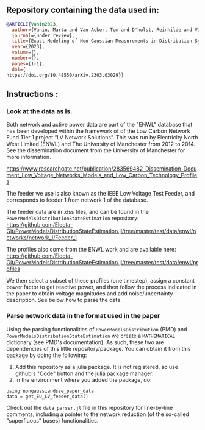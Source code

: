 ## Repository containing the data used in: 
```bibtex
@ARTICLE{Vanin2023,
  author={Vanin, Marta and Van Acker, Tom and D'hulst, Reinhilde and Van Hertem, Dirk},
  journal={under review}, 
  title={Exact Modeling of Non-Gaussian Measurements in Distribution System State Estimation}, 
  year={2023},
  volume={},
  number={},
  pages={1-1},
  doi={
https://doi.org/10.48550/arXiv.2303.03029}}
```

## Instructions :

### Look at the data as is.

Both network and active power data are part of the "ENWL" database that has been developed within the framework of of the Low Carbon Network Fund Tier 1 project “LV Network Solutions”. This was run by Electricity North West Limited (ENWL) and The University of Manchester from 2012 to 2014. See the dissemination document from the University of Manchester for more information. 

https://www.researchgate.net/publication/283569482_Dissemination_Document_Low_Voltage_Networks_Models_and_Low_Carbon_Technology_Profiles

The feeder we use is also known as the IEEE Low Voltage Test Feeder, and corresponds to feeder 1 from network 1 of the database.

The feeder data are in .dss files, and can be found in the `PowerModelsDistributionStateEstimation` repository:
https://github.com/Electa-Git/PowerModelsDistributionStateEstimation.jl/tree/master/test/data/enwl/networks/network_1/Feeder_1

The profiles also come from the ENWL work and are available here:
https://github.com/Electa-Git/PowerModelsDistributionStateEstimation.jl/tree/master/test/data/enwl/profiles

We then select a subset of these profiles (one timestep), assign a constant power factor to get reactive power, and then follow the process indicated in the paper to obtain voltage magnitudes and add noise/uncertainty description. See below how to parse the data.

### Parse network data in the format used in the paper

Using the parsing functionalities of `PowerModelsDistribution` (PMD) and `PowerModelsDistributionStateEstimation` we create a `MATHEMATICAL` dictionary (see PMD's documentation). As such, these two are dependencies of this little repository/package. You can obtain it from this package by doing the following:

1) Add this repository as a julia package. It is not registered, so use github's "Code" button and the julia package manager.
2) In the environment where you added the package, do:
```
using nongaussiandsse_paper_data
data = get_EU_LV_feeder_data()
```
Check out the `data_parser.jl` file in this repository for line-by-line comments, including a pointer to the network reduction (of the so-called "superfluous" buses) functionalities.
